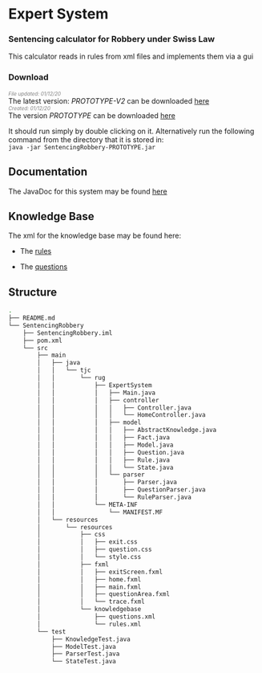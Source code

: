 # Expert System

### Sentencing calculator for Robbery under Swiss Law

This calculator reads in rules from xml files and implements them via a gui

### Download   
_<span style="color:grey; font-size:10px">File updated: 01/12/20</span>_    
The latest version: _PROTOTYPE-V2_ can be downloaded [here](https://github.com/timjchandler/ExpertSystem/blob/main/SentencingRobbery-PROTOTYPE-V2.jar)   
_<span style="color:grey; font-size:10px">Created: 01/12/20</span>_    
The version _PROTOTYPE_ can be downloaded [here](https://github.com/timjchandler/ExpertSystem/blob/main/SentencingRobbery-PROTOTYPE.jar)    

It should run simply by double clicking on it. Alternatively run the following command from the directory that it is stored in:  
```java -jar SentencingRobbery-PROTOTYPE.jar```

## Documentation

The JavaDoc for this system may be found [here](https://timjchandler.github.io/ExpertSystem/JavaDoc/overview-summary.html)

## Knowledge Base

The xml for the knowledge base may be found here:

+ The [rules](https://github.com/timjchandler/ExpertSystem/blob/main/SentencingRobbery/src/main/resources/resources/knowledgebase/rules.xml)

+ The [questions](https://github.com/timjchandler/ExpertSystem/blob/main/SentencingRobbery/src/main/resources/resources/knowledgebase/questions.xml)


## Structure

```bash
.
├── README.md
└── SentencingRobbery
    ├── SentencingRobbery.iml
    ├── pom.xml
    └── src
        ├── main
        │   ├── java
        │   │   └── tjc
        │   │       └── rug
        │   │           ├── ExpertSystem
        │   │           │   ├── Main.java
        │   │           │   ├── controller
        │   │           │   │   ├── Controller.java
        │   │           │   │   └── HomeController.java
        │   │           │   ├── model
        │   │           │   │   ├── AbstractKnowledge.java
        │   │           │   │   ├── Fact.java
        │   │           │   │   ├── Model.java
        │   │           │   │   ├── Question.java
        │   │           │   │   ├── Rule.java
        │   │           │   │   └── State.java
        │   │           │   └── parser
        │   │           │       ├── Parser.java
        │   │           │       ├── QuestionParser.java
        │   │           │       └── RuleParser.java
        │   │           └── META-INF
        │   │               └── MANIFEST.MF
        │   └── resources
        │       └── resources
        │           ├── css
        │           │   ├── exit.css
        │           │   ├── question.css
        │           │   └── style.css
        │           ├── fxml
        │           │   ├── exitScreen.fxml
        │           │   ├── home.fxml
        │           │   ├── main.fxml
        │           │   ├── questionArea.fxml
        │           │   └── trace.fxml
        │           └── knowledgebase
        │               ├── questions.xml
        │               └── rules.xml
        └── test
            ├── KnowledgeTest.java
            ├── ModelTest.java
            ├── ParserTest.java
            └── StateTest.java
            
            
```
